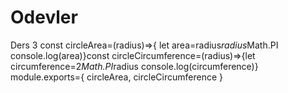 # Odevler





Ders 3
const circleArea=(radius)=>{
 let area=radius*radius*Math.PI
    console.log(area)}const circleCircumference=(radius)=>{let circumference=2*Math.PI*radius
    console.log(circumference)}
module.exports={
    circleArea,
    circleCircumference
}
